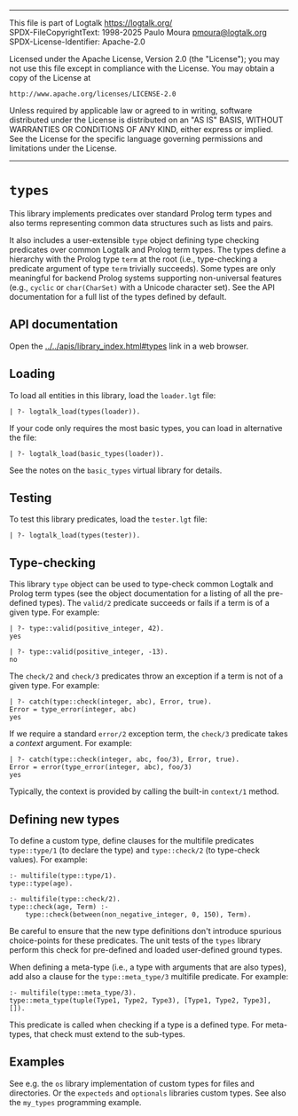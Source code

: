 ________________________________________________________________________

This file is part of Logtalk <https://logtalk.org/>  
SPDX-FileCopyrightText: 1998-2025 Paulo Moura <pmoura@logtalk.org>  
SPDX-License-Identifier: Apache-2.0

Licensed under the Apache License, Version 2.0 (the "License");
you may not use this file except in compliance with the License.
You may obtain a copy of the License at

    http://www.apache.org/licenses/LICENSE-2.0

Unless required by applicable law or agreed to in writing, software
distributed under the License is distributed on an "AS IS" BASIS,
WITHOUT WARRANTIES OR CONDITIONS OF ANY KIND, either express or implied.
See the License for the specific language governing permissions and
limitations under the License.
________________________________________________________________________


`types`
=======

This library implements predicates over standard Prolog term types and 
also terms representing common data structures such as lists and pairs.

It also includes a user-extensible `type` object defining type checking
predicates over common Logtalk and Prolog term types. The types define
a hierarchy with the Prolog type `term` at the root (i.e., type-checking
a predicate argument of type `term` trivially succeeds). Some types are
only meaningful for backend Prolog systems supporting non-universal
features (e.g., `cyclic` or `char(CharSet)` with a Unicode character set).
See the API documentation for a full list of the types defined by default.


API documentation
-----------------

Open the [../../apis/library_index.html#types](../../apis/library_index.html#types)
link in a web browser.


Loading
-------

To load all entities in this library, load the `loader.lgt` file:

	| ?- logtalk_load(types(loader)).

If your code only requires the most basic types, you can load in
alternative the file:

	| ?- logtalk_load(basic_types(loader)).

See the notes on the `basic_types` virtual library for details.


Testing
-------

To test this library predicates, load the `tester.lgt` file:

	| ?- logtalk_load(types(tester)).


Type-checking
-------------

This library `type` object can be used to type-check common Logtalk and Prolog
term types (see the object documentation for a listing of all the pre-defined
types). The `valid/2` predicate succeeds or fails if a term is of a given type.
For example:

	| ?- type::valid(positive_integer, 42).
	yes

	| ?- type::valid(positive_integer, -13).
	no

The `check/2` and `check/3` predicates throw an exception if a term is not of
a given type. For example:

	| ?- catch(type::check(integer, abc), Error, true).
	Error = type_error(integer, abc)
	yes

If we require a standard `error/2` exception term, the `check/3` predicate
takes a *context* argument. For example:

	| ?- catch(type::check(integer, abc, foo/3), Error, true).
	Error = error(type_error(integer, abc), foo/3)
	yes

Typically, the context is provided by calling the built-in `context/1` method.


Defining new types
------------------

To define a custom type, define clauses for the multifile predicates
`type::type/1` (to declare the type) and `type::check/2` (to type-check
values). For example:

	:- multifile(type::type/1).
	type::type(age).

	:- multifile(type::check/2).
	type::check(age, Term) :-
		type::check(between(non_negative_integer, 0, 150), Term).

Be careful to ensure that the new type definitions don't introduce spurious
choice-points for these predicates. The unit tests of the `types` library
perform this check for pre-defined and loaded user-defined ground types.

When defining a meta-type (i.e., a type with arguments that are also types),
add also a clause for the `type::meta_type/3` multifile predicate. For
example:

	:- multifile(type::meta_type/3).
	type::meta_type(tuple(Type1, Type2, Type3), [Type1, Type2, Type3], []).

This predicate is called when checking if a type is a defined type. For
meta-types, that check must extend to the sub-types.


Examples
--------

See e.g. the `os` library implementation of custom types for files and
directories. Or the `expecteds` and `optionals` libraries custom types.
See also the `my_types` programming example.
